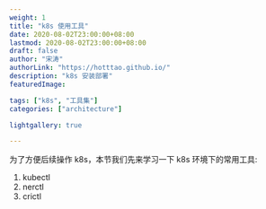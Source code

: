```yaml
---
weight: 1
title: "k8s 使用工具"
date: 2020-08-02T23:00:00+08:00
lastmod: 2020-08-02T23:00:00+08:00
draft: false
author: "宋涛"
authorLink: "https://hotttao.github.io/"
description: "k8s 安装部署"
featuredImage: 

tags: ["k8s", "工具集"]
categories: ["architecture"]

lightgallery: true

---
```


为了方便后续操作 k8s，本节我们先来学习一下 k8s 环境下的常用工具:
1. kubectl
2. nerctl
3. crictl
